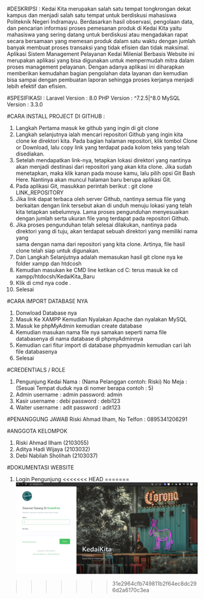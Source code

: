 #DESKRIPSI : 
Kedai Kita merupakan salah satu tempat tongkrongan dekat kampus dan menjadi salah satu tempat untuk berdiskusi mahasiswa Politeknik Negeri Indramayu. Berdasarkan hasil observasi, pengolaan data, dan pencarian informasi proses pemesanan produk di Kedai Kita yaitu mahasiswa yang sering datang untuk berdiskusi atau mengadakan rapat secara bersamaan yang memesan produk dalam satu waktu dengan jumlah banyak membuat proses transaksi yang tidak efisien dan tidak maksimal. Aplikasi Sistem Management Pelayanan Kedai Milenial Berbasis Website ini merupakan aplikasi yang bisa digunakan untuk mempermudah mitra dalam proses management pelayanan. Dengan adanya aplikasi ini diharapkan memberikan kemudahan bagian pengolahan data layanan dan kemudian bisa sampai dengan pembuatan laporan sehingga proses kerjanya menjadi lebih efektif dan efisien.

#SPESIFIKASI :
Laravel Version : 8.0 PHP Version : ^7.2.5|^8.0  MySQL Version : 3.3.0

#CARA INSTALL PROJECT DI GITHUB :
1. Langkah Pertama masuk ke github yang ingin di git clone 
2. Langkah selanjutnya ialah mencari repositori Github yang ingin kita clone ke direktori kita. Pada bagian halaman repositori, klik tombol Clone  
   or Download, lalu copy link yang terdapat pada kolom teks yang telah disediakan.
3. Setelah mendapatkan link-nya, tetapkan lokasi direktori yang nantinya akan menjadi destinasi dari repositori yang akan kita clone. Jika sudah  
   menetapkan, maka klik kanan pada mouse kamu, lalu pilih opsi Git Bash Here. Nantinya akan muncul halaman baru berupa aplikasi Git.
4. Pada aplikasi Git, masukkan perintah berikut : git clone LINK_REPOSITORY
5. Jika link dapat terbaca oleh server Github, nantinya semua file yang berkaitan dengan link tersebut akan di unduh menuju lokasi yang telah kita 
   tetapkan sebelumnya. Lama proses pengunduhan menyesuaikan dengan jumlah serta ukuran file yang terdapat pada repositori Github.
6. Jika proses pengunduhan telah selesai dilakukan, nantinya pada direktori yang di tuju, akan terdapat sebuah direktori yang memiliki nama yang  
   sama dengan nama dari repositori yang kita clone. Artinya, file hasil clone telah siap untuk digunakan.
7. Dan Langkah Selanjutnya adalah memasukan hasil git clone nya ke folder xampp dan htdcosh
8. Kemudian masukan ke CMD line ketikan cd C: terus masuk ke cd xampp/htdocsh/KedaiKita_Baru
9. Klik di cmd nya code .
10. Selesai

#CARA IMPORT DATABASE NYA 
1. Donwload Database nya
2. Masuk Ke XAMPP Kemudian Nyalakan Apache dan nyalakan MySQL
3. Masuk ke phpMyAdmin kemudian create database
4. Kemudian masukan nama file nya samakan seperti nama file databasenya di nama database di phpmyAdminnya
5. Kemudian cari fitur import di database phpmyadmin kemudian cari lah file databasenya
6. Selesai

#CREDENTIALS / ROLE 
1. Pengunjung Kedai Nama : (Nama Pelanggan contoh: Riski) No Meja : (Sesuai Tempat duduk nya di nomer berapa contoh : 5)
1. Admin username : admin password: admin
2. Kasir username : debi password : debi123
3. Waiter username : adit password : adit123 

#PENANGGUNG JAWAB
Riski Ahmad Ilham, No Telfon : 0895341206291

#ANGGOTA KELOMPOK 
1. Riski Ahmad Ilham     (2103055)  
2. Aditya Hadi Wijaya    (2103032)
3. Debi Nabilah Sholihah (2103037) 

#DOKUMENTASI WEBSITE
1. Login Pengunjung
<<<<<<< HEAD
=======
![alt text](https://github.com/riskiai/Kedai_KitaBaru/blob/main/public/assets/img/login_pengunjung.png?raw=true)
>>>>>>> 31e2964cfb749811b2f64ec8dc296d2a6170c3ea


